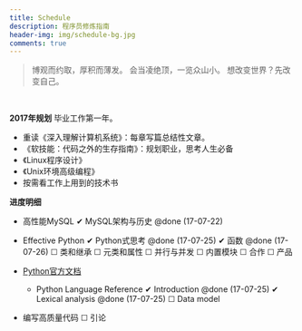 ```yaml
---
title: Schedule
description: 程序员修炼指南
header-img: img/schedule-bg.jpg
comments: true
---
```


> 博观而约取，厚积而薄发。
会当凌绝顶，一览众山小。
想改变世界？先改变自己。

<br>

**2017年规划**
毕业工作第一年。

- 重读《深入理解计算机系统》：每章写篇总结性文章。
- 《软技能：代码之外的生存指南》：规划职业，思考人生必备
- 《Linux程序设计》
- 《Unix环境高级编程》
- 按需看工作上用到的技术书

**进度明细**

- 高性能MySQL
✔ MySQL架构与历史 @done (17-07-22)


- Effective Python
 ✔ Python式思考 @done (17-07-25)
 ✔ 函数 @done (17-07-26)
 ☐ 类和继承
 ☐ 元类和属性
 ☐ 并行与并发
 ☐ 内置模块
 ☐ 合作
 ☐ 产品

- [Python官方文档](https://docs.python.org/3.5/)
    - Python Language Reference
 ✔ Introduction @done (17-07-25)
 ✔ Lexical analysis @done (17-07-25)
 ☐ Data model


- 编写高质量代码
 ☐ 引论

